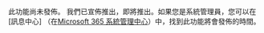 此功能尚未發佈。 我們已宣佈推出，即將推出。如果您是系統管理員，您可以在 [訊息中心] （在[Microsoft 365 系統管理中心](https://portal.office.com/adminportal/home)）中，找到此功能將會發佈的時間。